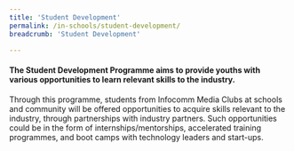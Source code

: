 ```yaml
---
title: 'Student Development'
permalink: /in-schools/student-development/
breadcrumb: 'Student Development'

---
```



#### The Student Development Programme aims to provide youths with various opportunities to learn relevant skills to the industry. 

Through this programme, students from Infocomm Media Clubs at schools and community will be offered opportunities to acquire skills relevant to the industry, through partnerships with industry partners.  Such opportunities could be in the form of internships/mentorships, accelerated training programmes, and boot camps with technology leaders and start-ups.

